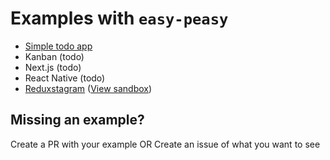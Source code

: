 # Examples with `easy-peasy`

- [Simple todo app](./simple-todo/)
- Kanban (todo)
- Next.js (todo)
- React Native (todo)
- [Reduxstagram](./reduxtagram/)
  ([View sandbox](https://codesandbox.io/s/ztuxzk))

## Missing an example?

Create a PR with your example OR Create an issue of what you want to see
